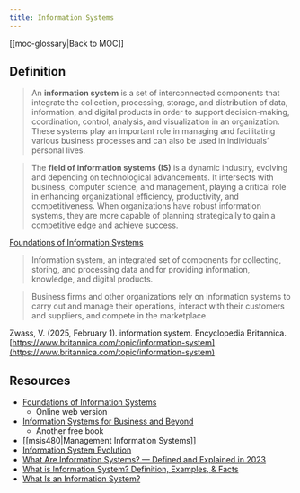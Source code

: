 ```yaml
---
title: Information Systems
---
```


[[moc-glossary|Back to MOC]]

## Definition

> An **information system** is a set of interconnected components that integrate the collection, processing, storage, and distribution of data, information, and digital products in order to support decision-making, coordination, control, analysis, and visualization in an organization. These systems play an important role in managing and facilitating various business processes and can also be used in individuals’ personal lives.

> The **field of information systems (IS)** is a dynamic industry, evolving and depending on technological advancements. It intersects with business, computer science, and management, playing a critical role in enhancing organizational efficiency, productivity, and competitiveness. When organizations have robust information systems, they are more capable of planning strategically to gain a competitive edge and achieve success.

[Foundations of Information Systems](https://openstax.org/details/books/foundations-information-systems)

> Information system, an integrated set of components for collecting, storing, and processing data and for providing information, knowledge, and digital products. 

> Business firms and other organizations rely on information systems to carry out and manage their operations, interact with their customers and suppliers, and compete in the marketplace.

Zwass, V. (2025, February 1). information system. Encyclopedia Britannica. [https://www.britannica.com/topic/information-system](https://www.britannica.com/topic/information-system)


## Resources

- [Foundations of Information Systems](https://openstax.org/details/books/foundations-information-systems)
    - Online web version
- [Information Systems for Business and Beyond](https://digitalcommons.biola.edu/open-textbooks/1/)
    - Another free book
- [[msis480|Management Information Systems]]
- [Information System Evolution](https://www.emerald.com/insight/content/doi/10.1108/978-1-80043-810-120211004/full/html)
- [What Are Information Systems? — Defined and Explained in 2023](https://plextrac.com/what-is-an-information-system-defined-and-outlined/)
- [What is Information System? Definition, Examples, & Facts](https://emeritus.org/in/learn/information-system/)
- [What Is an Information System?](https://ischoolonline.berkeley.edu/blog/what-is-information-systems/)


